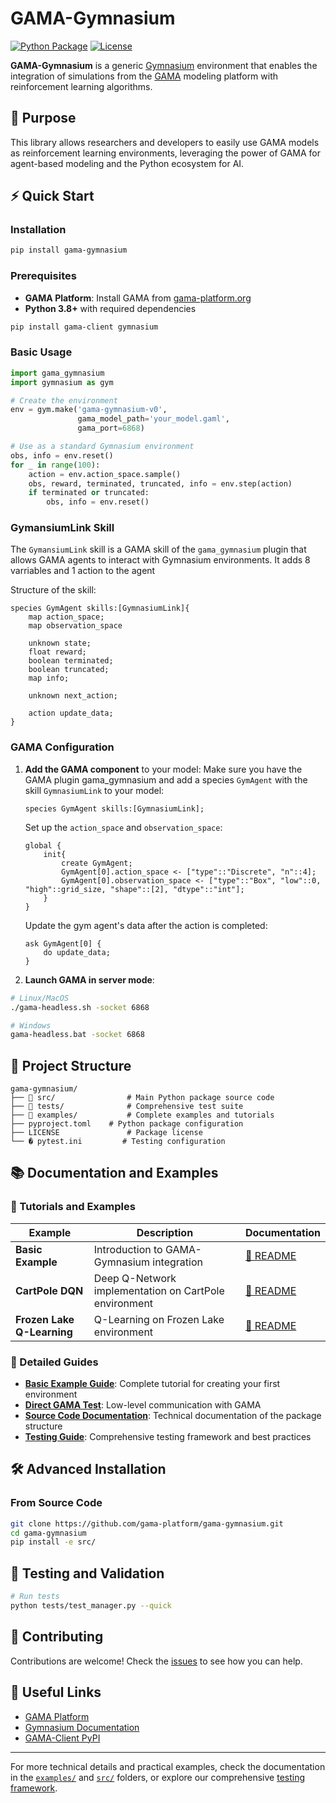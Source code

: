 # GAMA-Gymnasium

[![Python Package](https://img.shields.io/pypi/v/gama-gymnasium)](https://pypi.org/project/gama-gymnasium/)
[![License](https://img.shields.io/github/license/gama-platform/gama-gymnasium)](LICENSE)

**GAMA-Gymnasium** is a generic [Gymnasium](https://gymnasium.farama.org/) environment that enables the integration of simulations from the [GAMA](https://gama-platform.org/) modeling platform with reinforcement learning algorithms.

## 🎯 Purpose

This library allows researchers and developers to easily use GAMA models as reinforcement learning environments, leveraging the power of GAMA for agent-based modeling and the Python ecosystem for AI.

## ⚡ Quick Start

### Installation

```bash
pip install gama-gymnasium
```

### Prerequisites

- **GAMA Platform**: Install GAMA from [gama-platform.org](https://gama-platform.org/download)
- **Python 3.8+** with required dependencies

```bash
pip install gama-client gymnasium
```

### Basic Usage

```python
import gama_gymnasium
import gymnasium as gym

# Create the environment
env = gym.make('gama-gymnasium-v0', 
               gama_model_path='your_model.gaml',
               gama_port=6868)

# Use as a standard Gymnasium environment
obs, info = env.reset()
for _ in range(100):
    action = env.action_space.sample()
    obs, reward, terminated, truncated, info = env.step(action)
    if terminated or truncated:
        obs, info = env.reset()
```

### GymansiumLink Skill

The `GymansiumLink` skill is a GAMA skill of the `gama_gymnasium` plugin that allows GAMA agents to interact with Gymnasium environments. It adds 8 varriables and 1 action to the agent

Structure of the skill:

```gaml
species GymAgent skills:[GymnasiumLink]{
    map action_space;
    map observation_space

    unknown state;
    float reward;
    boolean terminated;
    boolean truncated;
    map info;

    unknown next_action;

    action update_data;
}
```

### GAMA Configuration

1. **Add the GAMA component** to your model:
   Make sure you have the GAMA plugin gama_gymnasium and add a species `GymAgent` with the skill `GymnasiumLink` to your model:

   ```gaml
   species GymAgent skills:[GymnasiumLink];
   ```

   Set up the `action_space` and `observation_space`:

   ```gaml
   global {
       init{
           create GymAgent;
           GymAgent[0].action_space <- ["type"::"Discrete", "n"::4];
           GymAgent[0].observation_space <- ["type"::"Box", "low"::0, "high"::grid_size, "shape"::[2], "dtype"::"int"];
       }
   }
   ```

   Update the gym agent's data after the action is completed:

   ```gaml
   ask GymAgent[0] {
       do update_data;
   }
   ```
2. **Launch GAMA in server mode**:

```bash
# Linux/MacOS
./gama-headless.sh -socket 6868

# Windows
gama-headless.bat -socket 6868
```

## 📁 Project Structure

```text
gama-gymnasium/
├── 📁 src/                # Main Python package source code
├── 📁 tests/              # Comprehensive test suite
├── 📁 examples/           # Complete examples and tutorials
├── pyproject.toml	  # Python package configuration
├── LICENSE               # Package license
└── � pytest.ini         # Testing configuration
```

## 📚 Documentation and Examples

### 🚀 Tutorials and Examples

| Example                          | Description                                           | Documentation                                          |
| -------------------------------- | ----------------------------------------------------- | ------------------------------------------------------ |
| **Basic Example**          | Introduction to GAMA-Gymnasium integration            | [📖 README](examples/basic_example/README.md)             |
| **CartPole DQN**           | Deep Q-Network implementation on CartPole environment | [📖 README](examples/cartpole%20DQN/README.md)            |
| **Frozen Lake Q-Learning** | Q-Learning on Frozen Lake environment                 | [📖 README](examples/frozen%20lake%20QLearning/README.md) |

### 📖 Detailed Guides

- **[Basic Example Guide](examples/basic_example/README.md)**: Complete tutorial for creating your first environment
- **[Direct GAMA Test](examples/basic_example/README_basic_test.md)**: Low-level communication with GAMA
- **[Source Code Documentation](src/README.md)**: Technical documentation of the package structure
- **[Testing Guide](tests/README.md)**: Comprehensive testing framework and best practices

## 🛠 Advanced Installation

### From Source Code

```bash
git clone https://github.com/gama-platform/gama-gymnasium.git
cd gama-gymnasium
pip install -e src/ 
```

## 🧪 Testing and Validation

```bash
# Run tests
python tests/test_manager.py --quick
```

## 🤝 Contributing

Contributions are welcome! Check the [issues](https://github.com/gama-platform/gama-gymnasium/issues) to see how you can help.

## 🔗 Useful Links

- [GAMA Platform](https://gama-platform.org/)
- [Gymnasium Documentation](https://gymnasium.farama.org/)
- [GAMA-Client PyPI](https://pypi.org/project/gama-client/)

---

For more technical details and practical examples, check the documentation in the [`examples/`](examples/) and [`src/`](src/) folders, or explore our comprehensive [testing framework](tests/README.md).

